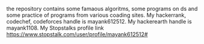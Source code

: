 the repository contains some famaous algoritms, some programs on ds and some practice of programs from various coading sites.
My hackerrank, codechef, codeforces handle is mayank612512.
My hackerearth handle is mayank1108.
My Stopstalks profile link https://www.stopstalk.com/user/profile/mayank612512#
